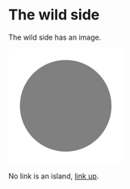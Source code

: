 # The wild side

The wild side has an image.

![island](circle.svg)

No link is an island, [link up](../index.html).
